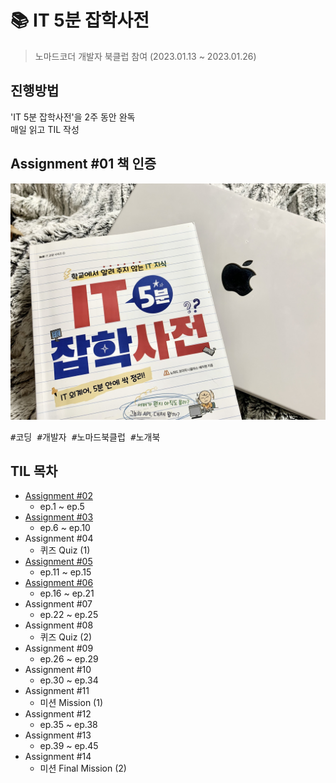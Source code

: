 # 📚 IT 5분 잡학사전
> 노마드코더 개발자 북클럽 참여 (2023.01.13 ~ 2023.01.26)

## 진행방법
'IT 5분 잡학사전'을 2주 동안 완독<br>
매일 읽고 TIL 작성 

## Assignment #01 책 인증
<img src="images/my-book.jpeg">
<pre>#코딩 #개발자 #노마드북클럽 #노개북</pre>

## TIL 목차
* <a href="assignment-02.md">Assignment #02</a>
  * ep.1 ~ ep.5
* <a href="assignment-03.md">Assignment #03</a>
  * ep.6 ~ ep.10
* Assignment #04
  * 퀴즈 Quiz (1)
* <a href="assignment-05.md">Assignment #05</a>
  * ep.11 ~ ep.15
* <a href="assignment-06.md">Assignment #06</a>
  * ep.16 ~ ep.21
* Assignment #07
  * ep.22 ~ ep.25
* Assignment #08
  * 퀴즈 Quiz (2)
* Assignment #09
  * ep.26 ~ ep.29
* Assignment #10
  * ep.30 ~ ep.34
* Assignment #11
  * 미션 Mission (1)
* Assignment #12
  * ep.35 ~ ep.38
* Assignment #13
  * ep.39 ~ ep.45
* Assignment #14
  * 미션 Final Mission (2)